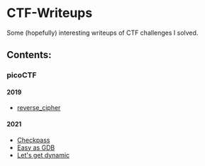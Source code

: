 CTF-Writeups
============

Some (hopefully) interesting writeups of CTF challenges I solved.

Contents:
---------

### picoCTF

#### 2019
* [reverse_cipher](picoCTF/2019/reverse-cipher/Writeup.md)

#### 2021
* [Checkpass](picoCTF/2021/checkpass/Writeup.md)
* [Easy as GDB](picoCTF/2021/easy-as-gdb/Writeup.md)
* [Let's get dynamic](picoCTF/2021/let-s-get-dynamic/Writeup.md)


